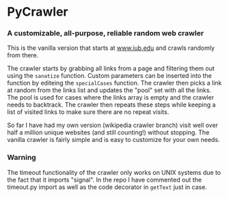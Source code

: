 <h1>PyCrawler</h1>
<h3>A customizable, all-purpose, reliable random web crawler</h3>

This is the vanilla version that starts at www.iub.edu and crawls randomly from there. 

The crawler starts by grabbing all links from a page and filtering them out using the <code>sanatize</code> function. Custom parameters can be inserted into the function by editeing the <code>specialCases</code> function. The crawler then picks a link at random from the links list and updates the "pool" set with all the links. The pool is used for cases where the links array is empty and the crawler needs to backtrack. The crawler then repeats these steps while keeping a list of visited links to make sure there are no repeat visits. </p>

<p>So far I have had my own version (wikipedia crawler branch) visit well over half a million unique websites (and still counting!) without stopping. The vanilla crawler is fairly simple and is easy to customize for your own needs.</p>

<h3>Warning</h3>
<p>The timeout functionality of the crawler only works on UNIX systems due to the fact that it imports "signal". In the repo I have commented out the timeout.py import as well as the code decorator in <code>getText</code> just in case.</p>

